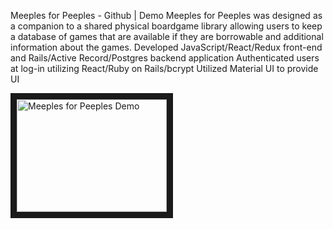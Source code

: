 Meeples for Peeples - Github | Demo
Meeples for Peeples was designed as a companion to a shared physical boardgame library allowing users to keep a database of games that are available if they are borrowable and additional information about the games.
Developed JavaScript/React/Redux front-end and Rails/Active Record/Postgres backend application
Authenticated users at log-in utilizing React/Ruby on Rails/bcrypt 
Utilized Material UI to provide UI

<a href="http://www.youtube.com/watch?feature=player_embedded&v=HAaArobST6A
" target="_blank"><img src="http://img.youtube.com/vi/HAaArobST6A/0.jpg" 
alt="Meeples for Peeples Demo" width="240" height="180" border="10" /></a>
